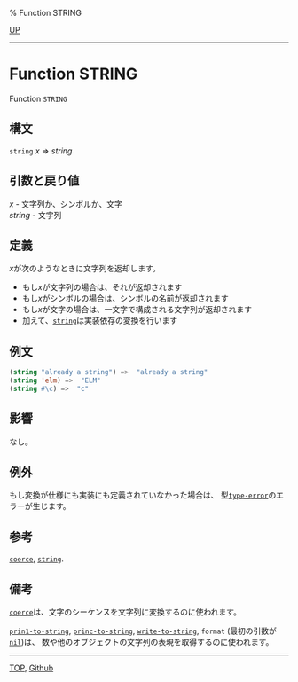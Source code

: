 % Function STRING

[UP](16.2.html)  

---

# Function **STRING**


Function `STRING`


## 構文

`string` *x* => *string*


## 引数と戻り値

*x* - 文字列か、シンボルか、文字  
*string* - 文字列


## 定義

*x*が次のようなときに文字列を返却します。

- もし*x*が文字列の場合は、それが返却されます
- もし*x*がシンボルの場合は、シンボルの名前が返却されます
- もし*x*が文字の場合は、一文字で構成される文字列が返却されます
- 加えて、[`string`](16.2.string-function.html)は実装依存の変換を行います


## 例文

```lisp
(string "already a string") =>  "already a string"
(string 'elm) =>  "ELM"
(string #\c) =>  "c"
```

## 影響

なし。


## 例外

もし変換が仕様にも実装にも定義されていなかった場合は、
型[`type-error`](4.4.type-error.html)のエラーが生じます。


## 参考

[`coerce`](4.4.coerce.html), [`string`](16.2.string-system-class.html).


## 備考

[`coerce`](4.4.coerce.html)は、文字のシーケンスを文字列に変換するのに使われます。

[`prin1-to-string`](22.4.write-to-string.html), [`princ-to-string`](22.4.write-to-string.html), [`write-to-string`](22.4.write-to-string.html),
`format` (最初の引数が[`nil`](5.3.nil-variable.html))は、
数や他のオブジェクトの文字列の表現を取得するのに使われます。


---
[TOP](index.html),  [Github](https://github.com/nptcl/npt-japanese)

